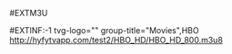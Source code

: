 #EXTM3U

#EXTINF:-1 tvg-logo="" group-title="Movies",HBO
http://hyfytvapp.com/test2/HBO_HD/HBO_HD_800.m3u8